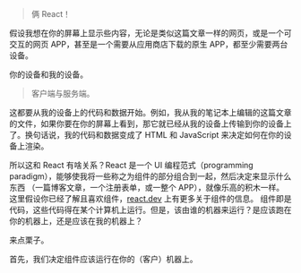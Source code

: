 > 俩 React！

假设我想在你的屏幕上显示些内容，无论是类似这篇文章一样的网页，或是一个可交互的网页 APP，甚至是一个需要从应用商店下载的原生 APP，都至少需要两台设备。

你的设备和我的设备。

> 客户端与服务端。

这都要从我的设备上的代码和数据开始。例如，我从我的笔记本上编辑的这篇文章的文件，如果你要在你的屏幕上看到，那它就已经从我的设备上传输到你的设备上了。换句话说，我的代码和数据变成了 HTML 和 JavaScript 来决定如何在你的设备上渲染。

所以这和 React 有啥关系？React 是一个 UI 编程范式（programming paradigm），能够使我将一些称之为组件的部分组合到一起，然后决定来显示什么东西
（一篇博客文章，一个注册表单，或一整个 APP），就像乐高的积木一样。这里假设你已经了解且喜欢组件，[react.dev](https://react.dev/) 上有更多关于组件的信息。
组件即是代码，这些代码得在某个计算机上运行。但是，该由谁的机器来运行？是应该跑在你的机器上，还是应该在我的机器上？

来点栗子。

首先，我们决定组件应该运行在你的（客户）机器上。